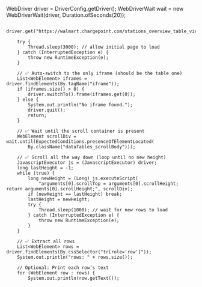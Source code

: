 WebDriver driver = DriverConfig.getDriver();
        WebDriverWait wait = new WebDriverWait(driver, Duration.ofSeconds(20));

        driver.get("https://walmart.chargepoint.com/stations_overview_table_view");

        try {
            Thread.sleep(3000); // allow initial page to load
        } catch (InterruptedException e) {
            throw new RuntimeException(e);
        }

        // ✅ Auto-switch to the only iframe (should be the table one)
        List<WebElement> iframes = driver.findElements(By.tagName("iframe"));
        if (iframes.size() > 0) {
            driver.switchTo().frame(iframes.get(0));
        } else {
            System.out.println("No iframe found.");
            driver.quit();
            return;
        }

        // ✅ Wait until the scroll container is present
        WebElement scrollDiv = wait.until(ExpectedConditions.presenceOfElementLocated(
            By.className("dataTables_scrollBody")));

        // ✅ Scroll all the way down (loop until no new height)
        JavascriptExecutor js = (JavascriptExecutor) driver;
        long lastHeight = -1;
        while (true) {
            long newHeight = (Long) js.executeScript(
                "arguments[0].scrollTop = arguments[0].scrollHeight; return arguments[0].scrollHeight;", scrollDiv);
            if (newHeight == lastHeight) break;
            lastHeight = newHeight;
            try {
                Thread.sleep(1000); // wait for new rows to load
            } catch (InterruptedException e) {
                throw new RuntimeException(e);
            }
        }

        // ✅ Extract all rows
        List<WebElement> rows = driver.findElements(By.cssSelector("tr[role='row']"));
        System.out.println("rows: " + rows.size());

        // Optional: Print each row’s text
        for (WebElement row : rows) {
            System.out.println(row.getText());
